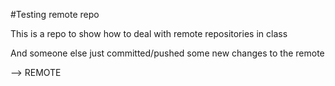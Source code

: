 #Testing remote repo

This is a repo to show how to deal with remote repositories in class

And someone else just committed/pushed some new changes to the remote

--> REMOTE
